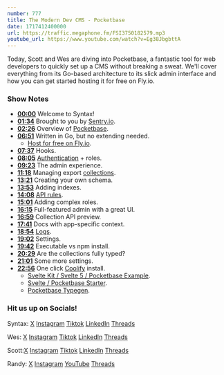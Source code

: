 ```yaml
---
number: 777
title: The Modern Dev CMS - Pocketbase
date: 1717412400000
url: https://traffic.megaphone.fm/FSI3750182579.mp3
youtube_url: https://www.youtube.com/watch?v=Eg38JbgbttA
---
```


Today, Scott and Wes are diving into Pocketbase, a fantastic tool for web developers to quickly set up a CMS without breaking a sweat. We'll cover everything from its Go-based architecture to its slick admin interface and how you can get started hosting it for free on Fly.io.

### Show Notes

* **[00:00](#t=00:00)** Welcome to Syntax!
* **[01:34](#t=01:34)** Brought to you by [Sentry.io](https://sentry.io/syntax).
* **[02:26](#t=02:26)** Overview of [Pocketbase](https://pocketbase.io/).
* **[06:51](#t=06:51)** Written in Go, but no extending needed.
    * [Host for free on Fly.io](https://github.com/pocketbase/pocketbase/discussions/537).
* **[07:37](#t=07:37)** Hooks.
* **[08:05](#t=08:05)** [Authentication](https://pocketbase.io/docs/authentication) + roles.
* **[09:23](#t=09:23)** The admin experience.
* **[11:18](#t=11:18)** Managing export [collections](https://pocketbase.io/docs/collections).
* **[13:21](#t=13:21)** Creating your own schema.
* **[13:53](#t=13:53)** Adding indexes.
* **[14:08](#t=14:08)** [API rules](https://pocketbase.io/docs/api-files).
* **[15:01](#t=15:01)** Adding complex roles.
* **[16:15](#t=16:15)** Full-featured admin with a great UI.
* **[16:59](#t=16:59)** Collection API preview.
* **[17:41](#t=17:41)** Docs with app-specific context.
* **[18:54](#t=18:54)** [Logs](https://pocketbase.io/docs/api-logs).
* **[19:02](#t=19:02)** Settings.
* **[19:42](#t=19:42)** Executable vs npm install.
* **[20:29](#t=20:29)** Are the collections fully typed?
* **[21:01](#t=21:01)** Some more settings.
* **[22:56](#t=22:56)** One click [Coolify](https://coolify.io/) install.
    * [Svelte Kit / Svelte 5 / Pocketbase Example](https://github.com/stolinski/the-break).
    * [Svelte / Pocketbase Starter](https://github.com/stolinski/drop-in).
    * [Pocketbase Typegen](https://github.com/patmood/pocketbase-typegen).

### Hit us up on Socials!

Syntax: [X](https://twitter.com/syntaxfm) [Instagram](https://www.instagram.com/syntax_fm/) [Tiktok](https://www.tiktok.com/@syntaxfm) [LinkedIn](https://www.linkedin.com/company/96077407/admin/feed/posts/) [Threads](https://www.threads.net/@syntax_fm)

Wes: [X](https://twitter.com/wesbos) [Instagram](https://www.instagram.com/wesbos/) [Tiktok](https://www.tiktok.com/@wesbos) [LinkedIn](https://www.linkedin.com/in/wesbos/) [Threads](https://www.threads.net/@wesbos)

Scott:[X](https://twitter.com/stolinski) [Instagram](https://www.instagram.com/stolinski/) [Tiktok](https://www.tiktok.com/@stolinski) [LinkedIn](https://www.linkedin.com/in/stolinski/) [Threads](https://www.threads.net/@stolinski)

Randy: [X](https://twitter.com/randyrektor) [Instagram](https://www.instagram.com/randyrektor/) [YouTube](https://www.youtube.com/@randyrektor) [Threads](https://www.threads.net/@randyrektor)
